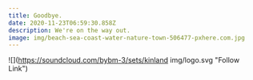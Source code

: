 ```yaml
---
title: Goodbye.
date: 2020-11-23T06:59:30.858Z
description: We're on the way out.
image: img/beach-sea-coast-water-nature-town-506477-pxhere.com.jpg
---
```

![](<https://soundcloud.com/bybm-3/sets/kinland> img/logo.svg "Follow Link")